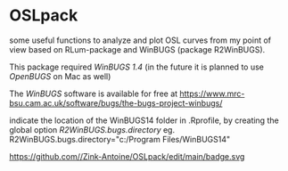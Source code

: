 # OSLpack

some useful functions to analyze and plot OSL curves from my point of view based on RLum-package and WinBUGS (package R2WinBUGS).

This package required _WinBUGS 1.4_
(in the future it is planned to use _OpenBUGS_ on Mac as well)

The _WinBUGS_ software is available for free at
https://www.mrc-bsu.cam.ac.uk/software/bugs/the-bugs-project-winbugs/

indicate the location of the WinBUGS14 folder in .Rprofile, by creating the global option _R2WinBUGS.bugs.directory_
eg. R2WinBUGS.bugs.directory="c:/Program Files/WinBUGS14"

https://github.com//Zink-Antoine/OSLpack/edit/main/badge.svg


